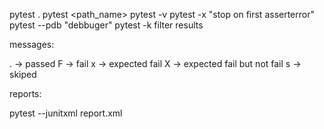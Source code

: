 pytest .
pytest <path_name>
pytest -v
pytest -x "stop on first asserterror"
pytest --pdb "debbuger"
pytest -k filter results

messages:

. -> passed
F -> fail
x -> expected fail
X -> expected fail but not fail
s -> skiped

reports:

pytest --junitxml report.xml
